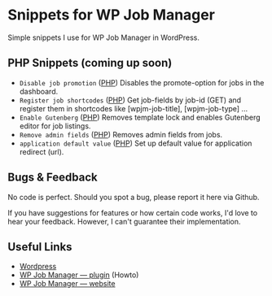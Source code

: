 # Snippets for WP Job Manager
Simple snippets I use for WP Job Manager in WordPress.

## PHP Snippets (coming up soon)
- `Disable job promotion` ([PHP](https://github.com/st3phan76/wp-job-manager-snippets/blob/main/disable-job-promotion.php)) Disables the promote-option for jobs in the dashboard.
- `Register job shortcodes` ([PHP](https://github.com/st3phan76/wp-job-manager-snippets/blob/main/register-job-shortcodes.php)) Get job-fields by job-id (GET) and register them in shortcodes like [wpjm-job-title], [wpjm-job-type] ...
- `Enable Gutenberg` ([PHP](https://github.com/st3phan76/wp-job-manager-snippets/blob/main/enable-gutenberg.php)) Removes template lock and enables Gutenberg editor for job listings.
- `Remove admin fields` ([PHP](https://github.com/st3phan76/wp-job-manager-snippets/blob/main/remove-admin-fields.php)) Removes admin fields from jobs.
- `application default value` ([PHP](https://github.com/st3phan76/wp-job-manager-snippets/blob/main/application-default-value.php)) Set up default value for application redirect (url).

## Bugs & Feedback
No code is perfect. Should you spot a bug, please report it here via Github.

If you have suggestions for features or how certain code works, I'd love to hear your feedback. However, I can't guarantee their implementation.

## Useful Links
- [Wordpress](https://wordpress.org/)
- [WP Job Manager — plugin](https://wordpress.org/plugins/wp-job-manager/) (Howto)
- [WP Job Manager — website](https://wpjobmanager.com/)
